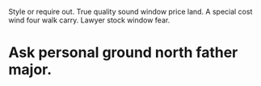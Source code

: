 Style or require out. True quality sound window price land. A special cost wind four walk carry.
Lawyer stock window fear.
# Ask personal ground north father major.
